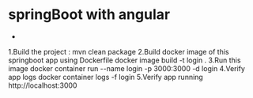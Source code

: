 # springBoot with angular
 -  

1.Build the project : mvn clean package
2.Build docker image of this springboot app using Dockerfile docker image build -t login . 
3.Run this image docker container run --name login -p 3000:3000 -d login 
4.Verify app logs docker container logs -f login 5.Verify app running http://localhost:3000
